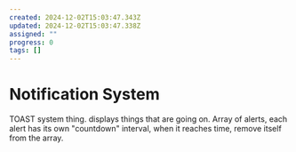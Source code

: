 ```yaml
---
created: 2024-12-02T15:03:47.343Z
updated: 2024-12-02T15:03:47.338Z
assigned: ""
progress: 0
tags: []
---
```


# Notification System

TOAST system thing. displays things that are going on.
Array of alerts, each alert has its own "countdown" interval, when it reaches time, remove itself from the array.
